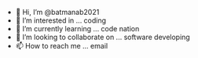 - 👋 Hi, I’m @batmanab2021
- 👀 I’m interested in ... coding
- 🌱 I’m currently learning ... code nation
- 💞️ I’m looking to collaborate on ... software developing
- 📫 How to reach me ... email

<!---
batmanab2021/batmanab2021 is a ✨ special ✨ repository because its `README.md` (this file) appears on your GitHub profile.
You can click the Preview link to take a look at your changes.
--->
